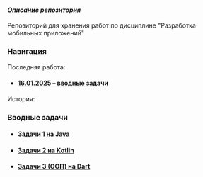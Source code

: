 #### _Описание репозитория_
Репозиторий для хранения работ по дисциплине "Разработка мобильных приложений"
### Навигация
Последняя работа:
* #### [16.01.2025 – вводные задачи](#вводные-задачи)
История:
### Вводные задачи
* #### [Задачи 1 на Java](#вводные-задачи)
* #### [Задачи 2 на Kotlin](#вводные-задачи)
* #### [Задачи 3 (ООП) на Dart](#вводные-задачи)